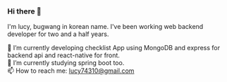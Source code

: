 ### Hi there 👋

I'm lucy, bugwang in korean name. 
I've been working web backend developer for two and a half years.

🔭 I’m currently developing checklist App using MongoDB and express for backend api and react-native for front.  
🌱 I’m currently studying spring boot too.  
📫 How to reach me: lucy74310@gmail.com  


<!--
**lucy74310/lucy74310** is a ✨ _special_ ✨ repository because its `README.md` (this file) appears on your GitHub profile.

Here are some ideas to get you started:

- 🔭 I’m currently working on ...
- 🌱 I’m currently learning ...
- 👯 I’m looking to collaborate on ...
- 🤔 I’m looking for help with ...
- 💬 Ask me about ...
- 📫 How to reach me: ...
- 😄 Pronouns: ...
- ⚡ Fun fact: ...
-->
